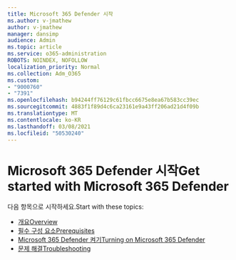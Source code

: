 ```yaml
---
title: Microsoft 365 Defender 시작
ms.author: v-jmathew
author: v-jmathew
manager: dansimp
audience: Admin
ms.topic: article
ms.service: o365-administration
ROBOTS: NOINDEX, NOFOLLOW
localization_priority: Normal
ms.collection: Adm_O365
ms.custom:
- "9000760"
- "7391"
ms.openlocfilehash: b94244ff76129c61fbcc6675e8ea67b583cc39ec
ms.sourcegitcommit: 4883f1f89d4c6ca23161e9a43ff206ad21d4f09b
ms.translationtype: MT
ms.contentlocale: ko-KR
ms.lasthandoff: 03/08/2021
ms.locfileid: "50530240"
---
```

# <a name="get-started-with-microsoft-365-defender"></a><span data-ttu-id="e1447-102">Microsoft 365 Defender 시작</span><span class="sxs-lookup"><span data-stu-id="e1447-102">Get started with Microsoft 365 Defender</span></span>

<span data-ttu-id="e1447-103">다음 항목으로 시작하세요.</span><span class="sxs-lookup"><span data-stu-id="e1447-103">Start with these topics:</span></span>

- [<span data-ttu-id="e1447-104">개요</span><span class="sxs-lookup"><span data-stu-id="e1447-104">Overview</span></span>](https://docs.microsoft.com/microsoft-365/security/mtp/microsoft-threat-protection)
- [<span data-ttu-id="e1447-105">필수 구성 요소</span><span class="sxs-lookup"><span data-stu-id="e1447-105">Prerequisites</span></span>](https://docs.microsoft.com/microsoft-365/security/mtp/prerequisites)
- [<span data-ttu-id="e1447-106">Microsoft 365 Defender 켜기</span><span class="sxs-lookup"><span data-stu-id="e1447-106">Turning on Microsoft 365 Defender</span></span>](https://docs.microsoft.com/microsoft-365/security/mtp/mtp-enable)
- [<span data-ttu-id="e1447-107">문제 해결</span><span class="sxs-lookup"><span data-stu-id="e1447-107">Troubleshooting</span></span>](https://docs.microsoft.com/microsoft-365/security/mtp/troubleshoot)
